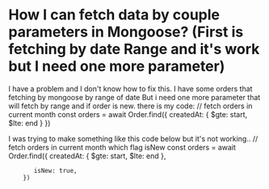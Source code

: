 
# How I can fetch data by couple parameters in Mongoose? (First is fetching by date Range and it's work but I need one more parameter)

I have a problem and I don't know how to fix this.
I have some orders that fetching by mongoose by range of date
But i need one more parameter that will fetch by range and if order is new.
there is my code:
       // fetch orders in current month
       const orders = await Order.find({
           createdAt: {
               $gte: start,
               $lte: end
            }
        })

I was trying to make something like this code below but it's not working..
       // fetch orders in current month which flag isNew
       const orders = await Order.find({
           createdAt: {
               $gte: start,
               $lte: end
            },
           
           isNew: true,
        })


        